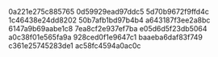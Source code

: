0a221e275c885765
0d59929ead97ddc5
5d70b9672f9ffd4c
1c46438e24dd8202
50b7afb1bd97b4b4
a643187f3ee2a8bc
6147a9b69aabe1c8
7ea8cf2e937ef7ba
e05d6d5f23db5064
a0c38f01e565fa9a
928ced0f1e9647c1
baaeba6daf83f749
c361e25745283de1
ac58fc4594a0ac0c
